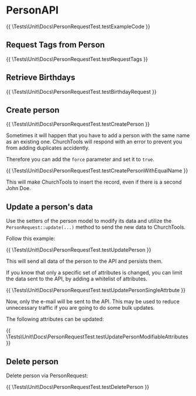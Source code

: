 # PersonAPI

{{ \Tests\Unit\Docs\PersonRequestTest.testExampleCode }}

## Request Tags from Person

{{ \Tests\Unit\Docs\PersonRequestTest.testRequestTags }}

## Retrieve Birthdays

{{ \Tests\Unit\Docs\PersonRequestTest.testBirthdayRequest }}

## Create person

{{ \Tests\Unit\Docs\PersonRequestTest.testCreatePerson }}

Sometimes it will happen that you have to add a person with the same name
as an existing one. ChurchTools will respond with an error to prevent you from
adding duplicates accidently.

Therefore you can add the `force` parameter and set it to `true`.

{{ \Tests\Unit\Docs\PersonRequestTest.testCreatePersonWithEqualName }}

This will make ChurchTools to insert the record, even if there is a second John Doe.

## Update a person's data

Use the setters of the person model to modify its data and utilize the
`PersonRequest::update(...)` method to send the new data to ChurchTools.

Follow this example:

{{ \Tests\Unit\Docs\PersonRequestTest.testUpdatePerson }}

This will send all data of the person to the API and persists them.

If you know that only a specific set of attributes is changed, you can limit the
data sent to the API, by adding a whitelist of attributes.

{{ \Tests\Unit\Docs\PersonRequestTest.testUpdatePersonSingleAttrbute }}

Now, only the e-mail will be sent to the API. This may be used to reduce
unnecessary traffic if you are going to do some bulk updates.

The following attributes can be updated:

{{ \Tests\Unit\Docs\PersonRequestTest.testUpdatePersonModifiableAttributes }}

## Delete person

Delete person via PersonRequest:

{{ \Tests\Unit\Docs\PersonRequestTest.testDeletePerson }}